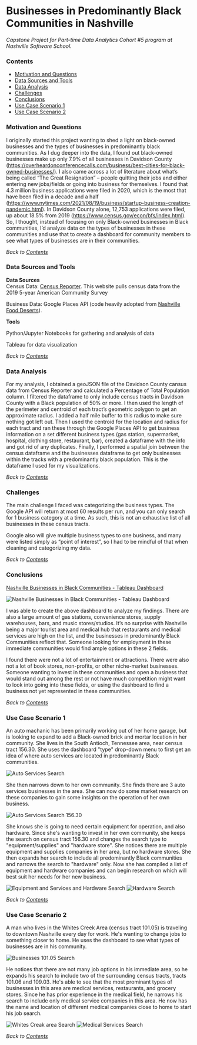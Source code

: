 # Businesses in Predominantly Black Communities in Nashville
*Capstone Project for Part-time Data Analytics Cohort #5 program at Nashville Software School.* 

### **Contents**  
- [Motivation and Questions](#Motivation)
- [Data Sources and Tools](#Data-Sources-and-Tools)
- [Data Analysis](#Data-Analysis)
- [Challenges](#Challenges)
- [Conclusions](#Conclusions)
- [Use Case Scenario 1](#Use-Case-Scenario-1)
- [Use Case Scenario 2](#Use-Case-Scenario-2)
 

### **Motivation and Questions**   
I originally started this project wanting to shed a light on black-owned businesses and the types of businesses in predominantly black communities. As I dug deeper into the data, I found out black-owned businesses make up only 7.9% of all businesses in Davidson County (https://overheardonconferencecalls.com/business/best-cities-for-black-owned-businesses/). I also came across a lot of literature about what’s being called “The Great Resignation” – people quitting their jobs and either entering new jobs/fields or going into business for themselves. I found that 4.3 million business applications were filed in 2020, which is the most that have been filed in a decade and a half (https://www.nytimes.com/2021/08/19/business/startup-business-creation-pandemic.html). In Davidson County alone, 12,753 applications were filed, up about 18.5% from 2019 (https://www.census.gov/econ/bfs/index.html). So, I thought, instead of focusing on only Black-owned businesses in Black communities, I’d analyze data on the types of businesses in these communities and use that to create a dashboard for community members to see what types of businesses are in their communities.   

*Back to [Contents](#Contents)*

### **Data Sources and Tools**   
**Data Sources**   
Census Data: [Census Reporter](https://censusreporter.org/data/table/?table=B02001&geo_ids=04000US47,01000US,05000US47037,140|05000US47037&primary_geo_id=05000US47037). This website pulls census data from the 2019 5-year American Community Survey

Business Data: Google Places API (code heavily adopted from [Nashville Food Deserts](https://github.com/raom1/nashville-food-deserts)).

**Tools**

Python/Jupyter Notebooks for gathering and analysis of data

Tableau for data visualization     

*Back to [Contents](#Contents)*

### **Data Analysis**
For my analysis, I obtained a geoJSON file of the Davidson County cansus data from Census Reporter and calculated a Percentage of Total Population column. I filtered the dataframe to only include census tracts in Davidson County with a Black population of 50% or more. 
I then used the length of the perimeter and centroid of each tract’s geometric polygon to get an approximate radius. I added a half mile buffer to this radius to make sure nothing got left out. 
Then I used the centroid for the location and radius for each tract and ran these through the Google Places API to get business information on a set different business types (gas station, supermarket, hospital, clothing store, restaurant, bar), created a dataframe with the info and got rid of any duplicates. 
Finally, I performed a spatial join between the census dataframe and the businesses dataframe to get only businesses within the tracks with a predominantly black population. This is the dataframe I used for my visualizations.

*Back to [Contents](#Contents)*

### **Challenges**
The main challenge I faced was categorizing the business types. The Google API will return at most 60 results per run, and you can only search for 1 business category at a time. As such, this is not an exhaustive list of all businesses in these census tracts. 

Google also will give multiple business types to one business, and many were listed simply as “point of interest”, so I had to be mindful of that when cleaning and categorizing my data. 

*Back to [Contents](#Contents)*

### **Conclusions**
[Nashville Businesses in Black Communities - Tableau Dashboard](https://prod-useast-b.online.tableau.com/#/site/tarynpatterson/views/NashvilleBusinessesinBlackCommunities/NashvilleBusinessesinBlackCommunities?:iid=3)

![Nashville Businesses in Black Communities - Tableau Dashboard](https://github.com/tarynpatterson/nashville-businesses-in-black-communities/blob/main/images/NBBC_Dashboard.PNG)

I was able to create the above dashboard to analyze my findings. There are also a large amount of gas stations, convenience stores, supply warehouses, bars, and music stores/studios. It’s no surprise with Nashville being a major tourist area and medical hub that restaurants and medical services are high on the list, and the businesses in predominantly Black Communities reflect that. Someone looking for employment in these immediate communities would find ample options in these 2 fields. 

I found there were not a lot of entertainment or attractions. There were also not a lot of book stores, non-profits, or other niche-market businesses. Someone wanting to invest in these communities and open a business that would stand out among the rest or not have much competition might want to look into going into these fields, or using the dashboard to find a business not yet represented in these communities. 

*Back to [Contents](#Contents)*

### **Use Case Scenario 1** 
An auto machanic has been primarily working out of her home garage, but is looking to expand to add a Black-owned brick and mortar location in her community. She lives in the South Antioch, Tennessee area, near census tract 156.30. She uses the dashboard "type" drop-down menu to first get an idea of where auto services are located in predominantly Black communities.

![Auto Services Search](https://github.com/tarynpatterson/nashville-businesses-in-black-communities/blob/main/images/auto%20services.PNG)

She then narrows down to her own community. She finds there are 3 auto services businesses in the area. She can now do some market research on these companies to gain some insights on the operation of her own business. 

![Auto Services Search 156.30](https://github.com/tarynpatterson/nashville-businesses-in-black-communities/blob/main/images/auto%20services%20156.30.PNG)

She knows she is going to need certain equipment for operation, and also hardware. Since she's wanting to invest in her own community, she keeps the search on census tract 156.30 and changes the search type to "equipment/supplies" and "hardware store". She notices there are multiple equipment and supplies companies in her area, but no hardware stores. She then expands her search to include all predominantly Black communities and narrows the search to "hardware" only. 
Now she has compiled a list of equipment and hardware companies and can begin research on which will best suit her needs for her new business.

![Equipment and Services and Hardware Search](https://github.com/tarynpatterson/nashville-businesses-in-black-communities/blob/main/images/equipment%20and%20supplies%20and%20hardware%20156.30.PNG) ![Hardware Search](https://github.com/tarynpatterson/nashville-businesses-in-black-communities/blob/main/images/hardware%20stores.PNG)

*Back to [Contents](#Contents)* 

### **Use Case Scenario 2**
A man who lives in the Whites Creek Area (census tract 101.05) is traveling to downtown Nashville every day for work. He's wanting to change jobs to something closer to home. He uses the dashboard to see what types of businesses are in his community. 

![Businesses 101.05 Search](https://github.com/tarynpatterson/nashville-businesses-in-black-communities/blob/main/images/101.05.PNG)

He notices that there are not many job options in his immediate area, so he expands his search to include two of the surrounding census tracts, tracts 101.06 and 109.03. He's able to see that the most prominant types of businesses in this area are medical services, restaurants, and grocery stores. Since he has prior experience in the medical field, he narrows his search to include only medical service companies in this area. He now has the name and location of different medical companies close to home to start his job search. 

![Whites Creak area Search](https://github.com/tarynpatterson/nashville-businesses-in-black-communities/blob/main/images/whites%20creak%20job%20search.PNG) ![Medical Services Search](https://github.com/tarynpatterson/nashville-businesses-in-black-communities/blob/main/images/medical%20services.PNG)

*Back to [Contents](#Contents)*